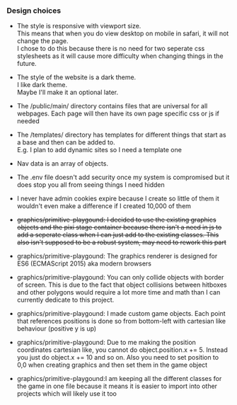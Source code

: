 ### Design choices
- The style is responsive with viewport size.  
This means that when you do view desktop on mobile in safari, it will not change the page.  
I chose to do this because there is no need for two seperate css stylesheets as it will cause more difficulty when changing things in the future.

- The style of the website is a dark theme.  
I like dark theme.  
Maybe I'll make it an optional later.

- The /public/main/ directory contains files that are universal for all webpages. Each page will then have its own page specific css or js if needed

- The /templates/ directory has templates for different things that start as a base and then can be added to.  
E.g. I plan to add dynamic sites so I need a template one

- Nav data is an array of objects.

- The .env file doesn't add security once my system is compromised but it does stop you all from seeing things I need hidden

- I never have admin cookies expire because I create so little of them it wouldn't even make a difference if I created 10,000 of them

- ~~graphics/primitive-playgound: I decided to use the existing graphics objects and the pixi stage container because there isn't a need in js to add a seperate class when I can just add to the existing classes. This also isn't supposed to be a robust system, may need to rework this part~~

- graphics/primitive-playgound: The graphics renderer is designed for ES6 (ECMAScript 2015) aka modern browsers

- graphics/primitive-playgound: You can only collide objects with border of screen. This is due to the fact that object collisions between hitboxes and other polygons would require a lot more time and math than I can currently dedicate to this project. 

- graphics/primitive-playgound: I made custom game objects. Each point that references positions is done so from bottom-left with cartesian like behaviour (positive y is up)

- graphics/primitive-playgound: Due to me making the position coordinates cartesian like, you cannot do object.position.x += 5. Instead you just do object.x += 10 and so on. Also you need to set position to 0,0 when creating graphics and then set them in the game object 

- graphics/primitive-playgound:I am keeping all the different classes for the game in one file because it means it is easier to import into other projects which will likely use it too